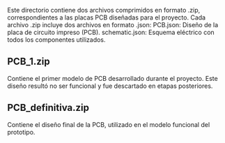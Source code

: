 Este directorio contiene dos archivos comprimidos en formato .zip, correspondientes a las placas PCB diseñadas para el proyecto.
Cada archivo .zip incluye dos archivos en formato .json:
PCB.json: Diseño de la placa de circuito impreso (PCB).
schematic.json: Esquema eléctrico con todos los componentes utilizados.

## PCB_1.zip
Contiene el primer modelo de PCB desarrollado durante el proyecto. Este diseño resultó no ser funcional y fue descartado en etapas posteriores.

## PCB_definitiva.zip
Contiene el diseño final de la PCB, utilizado en el modelo funcional del prototipo.
